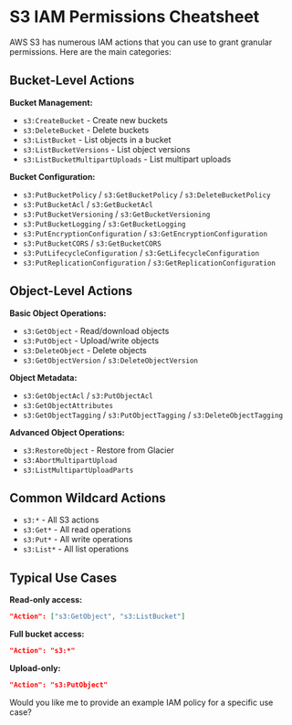 # S3 IAM Permissions Cheatsheet
AWS S3 has numerous IAM actions that you can use to grant granular permissions. Here are the main categories:

## Bucket-Level Actions

**Bucket Management:**
- `s3:CreateBucket` - Create new buckets
- `s3:DeleteBucket` - Delete buckets
- `s3:ListBucket` - List objects in a bucket
- `s3:ListBucketVersions` - List object versions
- `s3:ListBucketMultipartUploads` - List multipart uploads

**Bucket Configuration:**
- `s3:PutBucketPolicy` / `s3:GetBucketPolicy` / `s3:DeleteBucketPolicy`
- `s3:PutBucketAcl` / `s3:GetBucketAcl`
- `s3:PutBucketVersioning` / `s3:GetBucketVersioning`
- `s3:PutBucketLogging` / `s3:GetBucketLogging`
- `s3:PutEncryptionConfiguration` / `s3:GetEncryptionConfiguration`
- `s3:PutBucketCORS` / `s3:GetBucketCORS`
- `s3:PutLifecycleConfiguration` / `s3:GetLifecycleConfiguration`
- `s3:PutReplicationConfiguration` / `s3:GetReplicationConfiguration`

## Object-Level Actions

**Basic Object Operations:**
- `s3:GetObject` - Read/download objects
- `s3:PutObject` - Upload/write objects
- `s3:DeleteObject` - Delete objects
- `s3:GetObjectVersion` / `s3:DeleteObjectVersion`

**Object Metadata:**
- `s3:GetObjectAcl` / `s3:PutObjectAcl`
- `s3:GetObjectAttributes`
- `s3:GetObjectTagging` / `s3:PutObjectTagging` / `s3:DeleteObjectTagging`

**Advanced Object Operations:**
- `s3:RestoreObject` - Restore from Glacier
- `s3:AbortMultipartUpload`
- `s3:ListMultipartUploadParts`

## Common Wildcard Actions

- `s3:*` - All S3 actions
- `s3:Get*` - All read operations
- `s3:Put*` - All write operations
- `s3:List*` - All list operations

## Typical Use Cases

**Read-only access:**
```json
"Action": ["s3:GetObject", "s3:ListBucket"]
```

**Full bucket access:**
```json
"Action": "s3:*"
```

**Upload-only:**
```json
"Action": "s3:PutObject"
```

Would you like me to provide an example IAM policy for a specific use case?
